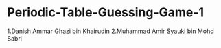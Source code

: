# Periodic-Table-Guessing-Game-1
1.Danish Ammar Ghazi bin Khairudin 2.Muhammad Amir Syauki bin Mohd Sabri
